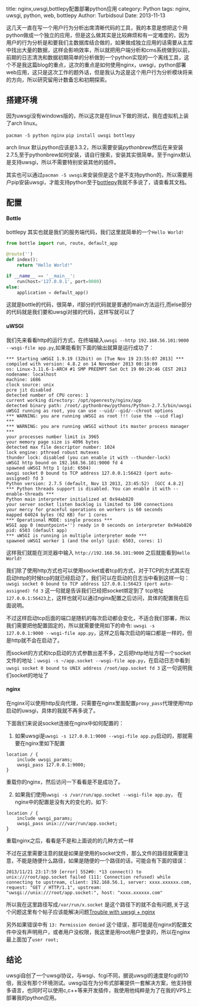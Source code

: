 title: nginx,uwsgi,bottlepy配置部署python应用
category: Python
tags: nginx, uwsgi, python, web, bottlepy
Author: Turbidsoul
Date: 2013-11-13

这几天一直在写一个用户行为分析出席清晰代码的工具，我的本意是想把这个用python做成一个独立的应用，但是这么做其实是比较麻烦和有一定难度的，因为用户的行为分析是和要我们主数据库结合做的，如果做成独立应用的话需要从主库中找出大量的数据，这样会影响效率，所以就把用户端分析和cms系统做到以前，前期的日志清洗和数据初期简单的分析做到一个python实现的一个离线工具，这个不是我这篇blog的重点，这次的重点是如何使用nginx，uwsgi，python部署web应用，这只是这次工作的题外话，但是我认为这是这个用户行为分析模块将来的方向，所以研究留用计数备忘和初期探索。


## 搭建环境 ##

因为uwsgi没有windows版的，所以这次是在linux下做的测试，我在虚拟机上装了arch linux。

`pacman -S python nginx`
`pip install uwsgi bottlepy`

arch linux 默认python应该是3.3.2，所以需要安装*pythonbrew*然后在来安装2.7.5,至于pythonbrew如何安装，请自行搜索，安装其实很简单。至于nginx默认是支持uwsgi，所以不需要特别安装其他的插件。

其实也可以通过`pacman -S uwsgi`来安装但是这个是不支持python的，所以需要用户pip安装uwsgi，才能支持python至于[bottlepy](http://bottlepy.org/docs/dev/)我就不多说了，请查看其文档。

## 配置 ##

#### Bottle ####

bottlepy 其实也就是我们的服务端代码，我们这里就简单的一个`Hello World!`

```python
from bottle import run, route, default_app

@route('')
def index():
    return "Hello World!"

if __name__ == '__main__':
    run(host='127.0.0.1', port=9000)
else:
    application = default_app()

```

这就是bottle的代码，很简单，if部分的代码就是普通的main方法运行,而else部分的代码就是我们要和uwsgi对接的代码，这样写就可以了

#### uWSGI ####

我们先来看看http的运行方式，在终端输入`uwsgi --http 192.168.56.101:9000 --wsgi-file app.py`,如果能看到下面的输出就算是运行成功了：

```
*** Starting uWSGI 1.9.19 (32bit) on [Tue Nov 19 23:55:07 2013] ***
compiled with version: 4.8.2 on 14 November 2013 00:18:09
os: Linux-3.11.6-1-ARCH #1 SMP PREEMPT Sat Oct 19 00:29:46 CEST 2013
nodename: localhost
machine: i686
clock source: unix
pcre jit disabled
detected number of CPU cores: 1
current working directory: /opt/openresty/nginx/app
detected binary path: /root/.pythonbrew/pythons/Python-2.7.5/bin/uwsgi
uWSGI running as root, you can use --uid/--gid/--chroot options
*** WARNING: you are running uWSGI as root !!! (use the --uid flag) ***
*** WARNING: you are running uWSGI without its master process manager ***
your processes number limit is 3965
your memory page size is 4096 bytes
detected max file descriptor number: 1024
lock engine: pthread robust mutexes
thunder lock: disabled (you can enable it with --thunder-lock)
uWSGI http bound on 192.168.56.101:9000 fd 4
spawned uWSGI http 1 (pid: 6504)
uwsgi socket 0 bound to TCP address 127.0.0.1:56423 (port auto-assigned) fd 3
Python version: 2.7.5 (default, Nov 13 2013, 23:45:52)  [GCC 4.8.2]
*** Python threads support is disabled. You can enable it with --enable-threads ***
Python main interpreter initialized at 0x94ab820
your server socket listen backlog is limited to 100 connections
your mercy for graceful operations on workers is 60 seconds
mapped 64024 bytes (62 KB) for 1 cores
*** Operational MODE: single process ***
WSGI app 0 (mountpoint='') ready in 0 seconds on interpreter 0x94ab820 pid: 6503 (default app)
*** uWSGI is running in multiple interpreter mode ***
spawned uWSGI worker 1 (and the only) (pid: 6503, cores: 1)
```

这样我们就能在浏览器中输入 `http://192.168.56.101:9000` 之后就能看到`Hello World!`


我们除了使用http方式也可以使用socket或者tcp的方式，对于TCP的方式其实在启动http的时候tcp的就已经启动了，我们可以在启动的日志当中看到这样一句：
`uwsgi socket 0 bound to TCP address 127.0.0.1:56423 (port auto-assigned) fd 3`
这一句就是告诉我们已经把socket绑定到了 tcp地址`127.0.0.1:56423`上，这样也就可以通过nginx配置之后访问，具体的配置我在后面说明。

不过这样启动tcp后面的端口是随机的每次启动都会变化，不适合我们部署，所以我们需要把他配置固定的，所以就需要使用如下的命令:
`uwsgi -s 127.0.0.1:9000 --wsgi-file app.py`，这样之后每次启动的端口都是一样的，但是http就不会在启动了。

而socket的方式和tcp启动的方式参数出差不多，之后把http地址方程一个socket文件的地址：`uwsgi -s ~/app.socket --wsgi-file app.py`，在启动日志中看到`uwsgi socket 0 bound to UNIX address /root/app.socket fd 3` 这一句说明我们socket的地址了

#### nginx ####

在nginx可以使用http反向代理，只需要在nginx里面配置`proxy_pass`代理使用http启动的uwsgi，具体的我就不再多说了。

下面我们来说说socket连接在nginx中如何配置的：

1. 如果uwsgi是`uwsgi -s 127.0.0.1:9000 --wsgi-file app.py`启动的，那就需要在nginx里如下配置

```nginx
location / {
    include uwsgi_params;
    uwsgi_pass 127.0.0.1:9000;
}
```


重载你的nginx，然后访问一下看看是不是成功了。

2. 如果我们使用`uwsgi -s /var/run/app.socket --wsgi-file app.py`， 在nginx中的配置是没有大的变化的，如下:

```nginx
location / {
    include uwsgi_params;
    uwsgi_pass unix:///var/run/app.socket;
}
```

重载nginx之后，看看是不是和上面说的的几种方式一样

不过在这里需要注意的就是如果是使用的socket文件，那么文件的路径就需要注意，不能是随便什么路径，如果是随便的一个路径的话，可能会有下面的错误：

```
2013/11/21 23:17:59 [error] 552#0: *13 connect() to unix:///root/app.socket failed (111: Connection refused) while connecting to upstream, client: 192.168.56.1, server: xxxx.xxxxxx.com, request: "GET / HTTP/1.1", upstream: "uwsgi://unix:///root/app.socket:", host: "xxxx.xxxxxx.com"
```

所以我在这里路径写成`/var/run/x.socket` 是这个路径下的就不会有问题,关于这个问题这里有个帖子应该能解决问题[Trouble with uwsgi + nginx][1]

另外如果错误中有 `13: Permission denied` 这个错误，那可能是在nginx的配置文件中没有声明用户，或者用户没权限，我这里是用root用户登录的，所以在nginx最上面加了`user root;`

## 结论 ##

uwsgi自创了一个uwsgi协议，与wsgi、fcgi不同，据说uwsgi的速度是fcgi的10倍，我没有那个环境测试。uwsgi旨在为分布式部署提供一套解决方案，他支持很多语言，也同时可以使用c,c++等来开发插件，我使用他纯粹是为了在我的VPS上部署我的python应用。


[1]: http://mediadrop.net/community/topic/trouble-with-uwsgi-nginx (Trouble with uwsgi + nginx)
